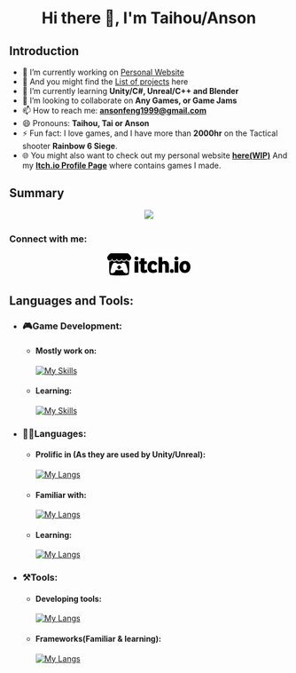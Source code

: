 ## <h1 align="center">Hi there 👋, I'm Taihou/Anson </h1>

## Introduction
<!-- - 🤔 I’m looking for help with ... -->
<!-- - 💬 Ask me about ... -->
- 🔭 I’m currently working on [Personal Website](https://github.com/TaihouAnF/TaihouAnF.github.io)
- 👀 And you might find the [List of projects](https://github.com/TaihouAnF/TaihouAnF/blob/main/Anson_link_to_work.pdf) here 
- 🌱 I’m currently learning **Unity/C#, Unreal/C++ and Blender**
- 👯 I’m looking to collaborate on **Any Games, or Game Jams**
- 📫 How to reach me: **ansonfeng1999@gmail.com**
- 😄 Pronouns: **Taihou, Tai or Anson**
- ⚡ Fun fact: I love games, and I have more than **2000hr** on the Tactical shooter **Rainbow 6 Siege**.
- 🌐 You might also want to check out my personal website [**here(WIP)**](https://taihouanf.github.io) And my [**Itch.io Profile Page**](https://taihoudesu.itch.io/) where contains games I made.

## Summary

<div align="center">
 
![](http://github-profile-summary-cards.vercel.app/api/cards/profile-details?username=TaihouAnF&theme=tokyonight) <!-- ![](http://github-profile-summary-cards.vercel.app/api/cards/stats?username=TaihouAnF&theme=tokyonight) -->

</div>

 ### Connect with me: 
 <p align="center">
 <a href="https://taihoudesu.itch.io/" target="_blank" rel="noreferrer"> <img src="https://github.com/AnsonFeng1999/AnsonFeng1999/blob/8d87d3efc7ad62a5638aac3f0dffb2795771a441/itchio-logo-black.png" alt="itch.io" width="150" height="40"/> </a>
 </p>

## Languages and Tools:

* ### 🎮Game Development:
  * #### Mostly work on:
    [![My Skills](https://skillicons.dev/icons?i=unity)](https://skillicons.dev)
  * #### Learning:
    [![My Skills](https://skillicons.dev/icons?i=unreal,blender)](https://skillicons.dev)

* ### 👩‍💻Languages:
  * #### Prolific in (As they are used by Unity/Unreal):
    [![My Langs](https://skillicons.dev/icons?i=c,cpp,cs)](https://skillicons.dev)
  * #### Familiar with:
    [![My Langs](https://skillicons.dev/icons?i=py,java,js,html,css,mysql)](https://skillicons.dev)
  * #### Learning:
    [![My Langs](https://skillicons.dev/icons?i=go,kotlin)](https://skillicons.dev)
  
* ### ⚒Tools:
  * #### Developing tools:
    [![My Langs](https://skillicons.dev/icons?i=vscode,visualstudio,git,vite,docker,aws)](https://skillicons.dev)
  * #### Frameworks(Familiar & learning):
    [![My Langs](https://skillicons.dev/icons?i=flask,nodejs,spring,vue,django)](https://skillicons.dev)
